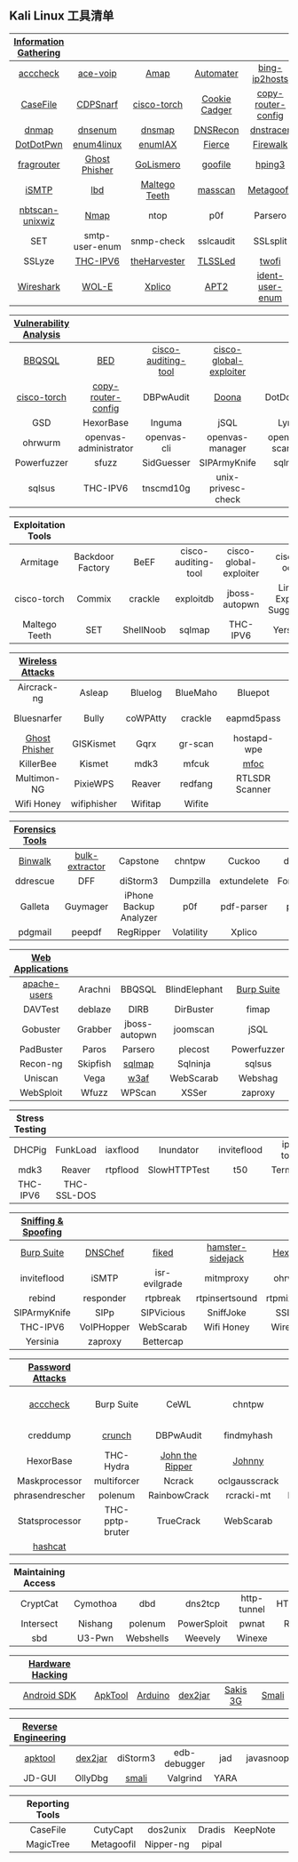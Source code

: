## Kali Linux 工具清单

|[Information Gathering](Information%20Gathering/list.md)||||||
|:-:|:-:|:-:|:-:|:-:|:-:|
|[acccheck](Information%20Gathering/acccheck.md)|[ace-voip](Information%20Gathering/ace-voip.md)|[Amap](Information%20Gathering/Amap.md)|[Automater](Information%20Gathering/Automater.md)|[bing-ip2hosts](Information%20Gathering/bing-ip2hosts.md)|[braa](Information%20Gathering/braa.md)|
|[CaseFile](Information%20Gathering/CaseFile.md)|[CDPSnarf](Information%20Gathering/CDPSnarf.md)|[cisco-torch](Information%20Gathering/cisco-torch.md)|[Cookie Cadger](Information%20Gathering/Cookie%20Cadger.md)|[copy-router-config](Information%20Gathering/copy-router-config.md)|[DMitry](Information%20Gathering/DMitry.md)|
|[dnmap](Information%20Gathering/dnmap.md)|[dnsenum](Information%20Gathering/dnsenum.md)|[dnsmap](Information%20Gathering/dnsmap.md)|[DNSRecon](Information%20Gathering/DNSRecon.md)|[dnstracer](Information%20Gathering/dnstracer.md)|[dnswalk](Information%20Gathering/dnswalk.md)|
|[DotDotPwn](Information%20Gathering/DotDotPwn.md)|[enum4linux](Information%20Gathering/enum4linux.md)|[enumIAX](Information%20Gathering/enumlAX.md)|[Fierce](Information%20Gathering/Fierce.md)|[Firewalk](Information%20Gathering/Firewalk.md)|[fragroute](Information%20Gathering/fragroute.md)|
|[fragrouter](Information%20Gathering/fragrouter.md)|[Ghost Phisher](Information%20Gathering/Ghost-Fisher.md)|[GoLismero](Information%20Gathering/golismero.md)|[goofile](Information%20Gathering/goofile.md)|[hping3](Information%20Gathering/hping3.md)|[InTrace](Information%20Gathering/intrace.md)|
|[iSMTP](Information%20Gathering/iSMTP.md)|[lbd](Information%20Gathering/lbd.md)|[Maltego Teeth](Information%20Gathering/Maltego.md)|[masscan](Information%20Gathering/masscan.md)|[Metagoofil](Information%20Gathering/Metagoofil.md)|Miranda|
|[nbtscan-unixwiz](Information%20Gathering/nbtscan-unixwiz.md)|[Nmap](Information%20Gathering/Nmap.md)|ntop|p0f|Parsero|Recon-ng|
|SET|smtp-user-enum|snmp-check|sslcaudit|SSLsplit|sslstrip|
|SSLyze|[THC-IPV6](Information%20Gathering/THC-IPV6.md)|[theHarvester](Information%20Gathering/theHarvester.md)|[TLSSLed](Information%20Gathering/TLSSLed.md)|[twofi](Information%20Gathering/twofi.md)|[URLCrazy](Information%20Gathering/URLCrazy.md)|
|[Wireshark](Information%20Gathering/Wireshark.md)|[WOL-E](Information%20Gathering/WOL-E.md)|[Xplico](Information%20Gathering/Xplico.md)|[APT2](Information%20Gathering/APT2.md)|[ident-user-enum](Information%20Gathering/ident-user-enum.md)||


|[Vulnerability Analysis](Vulnerability%20Analysis/list.md)||||||
|:-:|:-:|:-:|:-:|:-:|:-:|
|[BBQSQL](Vulnerability%20Analysis/BBQSQL.md)|[BED](Vulnerability%20Analysis/BED.md)|[cisco-auditing-tool](Vulnerability%20Analysis/cisco-auditing-tool.md)|[cisco-global-exploiter](Vulnerability%20Analysis/cisco-global-exploiter.md)||[cisco-ocs](Vulnerability%20Analysis/cisco-ocs.md)|
|[cisco-torch](Vulnerability%20Analysis/cisco-torch.md)|[copy-router-config](Vulnerability%20Analysis/copy-router-config.md)|DBPwAudit|[Doona](Vulnerability%20Analysis/Doona.md)|DotDotPwn|Greenbone Security Assistant|
|GSD|HexorBase|Inguma|jSQL|Lynis|Nmap|
|ohrwurm|openvas-administrator|openvas-cli|openvas-manager|openvas-scanner|Oscanner|
|Powerfuzzer|sfuzz|SidGuesser|SIPArmyKnife|sqlmap|Sqlninja|
|sqlsus|THC-IPV6|tnscmd10g|unix-privesc-check||Yersinia|


|Exploitation Tools||||||
|:-:|:-:|:-:|:-:|:-:|:-:|
|Armitage|Backdoor Factory|BeEF|cisco-auditing-tool|cisco-global-exploiter|cisco-ocs|
|cisco-torch|Commix|crackle|exploitdb|jboss-autopwn|Linux Exploit Suggester|
|Maltego Teeth|SET|ShellNoob|sqlmap|THC-IPV6|Yersinia|


|[Wireless Attacks](Wireless%20Attacks/list.md)||||||
|:-:|:-:|:-:|:-:|:-:|:-:|
|Aircrack-ng|Asleap|Bluelog|BlueMaho|Bluepot|BlueRanger|
|Bluesnarfer|Bully|coWPAtty|crackle|eapmd5pass|Fern Wifi Cracker|
|[Ghost Phisher](Wireless%20Attacks/Ghost-Pisher.md)|GISKismet|Gqrx|gr-scan|hostapd-wpe|kalibrate-rtl|
|KillerBee|Kismet|mdk3|mfcuk|[mfoc](Wireless%20Attack/mfoc.md)|mfterm|
|Multimon-NG|PixieWPS|Reaver|redfang|RTLSDR Scanner|Spooftooph|
|Wifi Honey|wifiphisher|Wifitap|Wifite|||


|[Forensics Tools](Forensics%20Tools/list.md)||||||
|:-:|:-:|:-:|:-:|:-:|:-:|
|[Binwalk](Forensics%20Tools/Binwalk.md)|[bulk-extractor](Forensics%20Tools/bulk-extractor.md)|Capstone|chntpw|Cuckoo|dc3dd|
|ddrescue|DFF|diStorm3|Dumpzilla|extundelete|Foremost|
|Galleta|Guymager|iPhone Backup Analyzer|p0f|pdf-parser|pdfid|
|pdgmail|peepdf|RegRipper|Volatility|Xplico||


|[Web Applications](Web%20Applications/list.md)||||||
|:-:|:-:|:-:|:-:|:-:|:-:|
|[apache-users](Web%20Applications/apache-users.md)|Arachni|BBQSQL|BlindElephant|[Burp Suite](Web%20Applications/BurpSuite.md)|CutyCapt|
|DAVTest|deblaze|DIRB|DirBuster|fimap|FunkLoad|
|Gobuster|Grabber|jboss-autopwn|joomscan|jSQL|Maltego Teeth|
|PadBuster|Paros|Parsero|plecost|Powerfuzzer|ProxyStrike|
|Recon-ng|Skipfish|[sqlmap](Web%20Applications/splmap.md)|Sqlninja|sqlsus|ua-tester|
|Uniscan|Vega|[w3af](Web%20Applications/w3af.md)|WebScarab|Webshag|WebSlayer|
|WebSploit|Wfuzz|WPScan|XSSer|zaproxy||


|Stress Testing||||||
|:-:|:-:|:-:|:-:|:-:|:-:|
|DHCPig|FunkLoad|iaxflood|Inundator|inviteflood|ipv6-toolkit|
|mdk3|Reaver|rtpflood|SlowHTTPTest|t50|Termineter|
|THC-IPV6|THC-SSL-DOS|||||


|[Sniffing & Spoofing](Sniffing-Spoofing/list.md)||||||
|:-:|:-:|:-:|:-:|:-:|:-:|
|[Burp Suite](Sniffing-Spoofing/Burp%20Suite.md)|[DNSChef](Sniffing-Spoofing/DNSChef.md)|[fiked](Sniffing-Spoofing/Fiked.md)|[hamster-sidejack](Sniffing-Spoofing/hamster-sidejack.md)|[HexInject](Sniffing-Spoofing/Hexinject.md)|iaxflood|
|inviteflood|iSMTP|isr-evilgrade|mitmproxy|ohrwurm|protos-sip|
|rebind|responder|rtpbreak|rtpinsertsound|rtpmixsound|sctpscan|
|SIPArmyKnife|SIPp|SIPVicious|SniffJoke|SSLsplit|sslstrip|
|THC-IPV6|VoIPHopper|WebScarab|Wifi Honey|Wireshark|xspy|
|Yersinia|zaproxy|Bettercap||||


|[Password Attacks](Password%20Attacks/list.md)||||||
|:-:|:-:|:-:|:-:|:-:|:-:|
|[acccheck](Password%20Attacks/acccheck.md)|Burp Suite|CeWL|chntpw|cisco-auditing-tool|CmosPwd|
|creddump|[crunch](Password%20Attacks/crunch.md)|DBPwAudit|findmyhash|gpp-decrypt|hash-identifier|
|HexorBase|THC-Hydra|[John the Ripper](Password%20Attacks/John%20the%20Ripper.md)|[Johnny](Password%20Attacks/Johnny.md)|keimpx|Maltego Teeth|
|Maskprocessor|multiforcer|Ncrack|oclgausscrack|PACK|patator|
|phrasendrescher|polenum|RainbowCrack|rcracki-mt|RSMangler|SQLdict|
|Statsprocessor|THC-pptp-bruter|TrueCrack|WebScarab|wordlists|zaproxy|
|[hashcat](Password%20Attacks/hashcat.md)||||||


|Maintaining Access||||||
|:-:|:-:|:-:|:-:|:-:|:-:|
|CryptCat|Cymothoa|dbd|dns2tcp|http-tunnel|HTTPTunnel|
|Intersect|Nishang|polenum|PowerSploit|pwnat|RidEnum|
|sbd|U3-Pwn|Webshells|Weevely|Winexe||


|[Hardware Hacking](Hardware%20Hacking/list.md)||||||
|:-:|:-:|:-:|:-:|:-:|:-:|
|[Android SDK](Hardware%20Hacking/Android%20SDK.md)|[ApkTool](Hardware%20Hacking/ApkTool.md)|[Arduino](Hardware%20Hacking/Arduino.md)|[dex2jar](Hardware%20Hacking/dex2jar.md)|[Sakis 3G](Hardware%20Hacking/Sakis%203G.md)|[Smali](Hardware%20Hacking/Smali.md)|


|[Reverse Engineering](Reverse-Engineering/list.md)||||||
|:-:|:-:|:-:|:-:|:-:|:-:|
|[apktool](Reverse-Engineering/apktool.md)|[dex2jar](Reverse-Engineering/dex2jar.md)|diStorm3|edb-debugger|jad|javasnoop|
|JD-GUI|OllyDbg|[smali](Reverse-Engineering/smali.md)|Valgrind|YARA||


|Reporting Tools||||||
|:-:|:-:|:-:|:-:|:-:|:-:|
|CaseFile|CutyCapt|dos2unix|Dradis|KeepNote||
|MagicTree|Metagoofil|Nipper-ng|pipal|||
